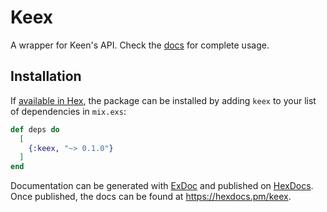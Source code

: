 # Keex




A wrapper for Keen's API. Check the [docs](xxxx) for complete usage.

## Installation

If [available in Hex](https://hex.pm/docs/publish), the package can be installed
by adding `keex` to your list of dependencies in `mix.exs`:

```elixir
def deps do
  [
    {:keex, "~> 0.1.0"}
  ]
end
```

Documentation can be generated with [ExDoc](https://github.com/elixir-lang/ex_doc)
and published on [HexDocs](https://hexdocs.pm). Once published, the docs can
be found at <https://hexdocs.pm/keex>.
